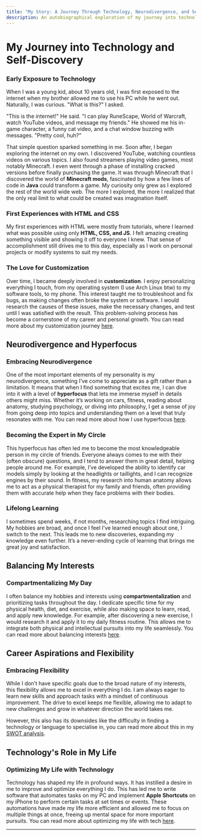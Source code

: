 ```yaml
---
title: "My Story: A Journey Through Technology, Neurodivergence, and Self-Discovery"
description: An autobiographical exploration of my journey into technology, my experiences with neurodivergence and hyperfocus, and my approach to balancing multiple interests.
---
```


# My Journey into Technology and Self-Discovery

### Early Exposure to Technology

When I was a young kid, about 10 years old, I was first exposed to the internet when my brother allowed me to use his PC while he went out. Naturally, I was curious. "What is this?" I asked.

"This is the internet!" He said. "I can play RuneScape, World of Warcraft, watch YouTube videos, and message my friends." He showed me his in-game character, a funny cat video, and a chat window buzzing with messages. "Pretty cool, huh?"

That simple question sparked something in me. Soon after, I began exploring the internet on my own. I discovered YouTube, watching countless videos on various topics. I also found streamers playing video games, most notably Minecraft. I even went through a phase of installing cracked versions before finally purchasing the game. It was through Minecraft that I discovered the world of **Minecraft mods**, fascinated by how a few lines of code in **Java** could transform a game. My curiosity only grew as I explored the rest of the world wide web. The more I explored, the more I realized that the only real limit to what could be created was imagination itself.

### First Experiences with HTML and CSS

My first experiences with HTML were mostly from tutorials, where I learned what was possible using only **HTML, CSS, and JS**. I felt amazing creating something visible and showing it off to everyone I knew. That sense of accomplishment still drives me to this day, especially as I work on personal projects or modify systems to suit my needs.

### The Love for Customization

Over time, I became deeply involved in **customization**. I enjoy personalizing everything I touch, from my operating system (I use Arch Linux btw) to my software tools, to my phone. This interest taught me to troubleshoot and fix bugs, as making changes often broke the system or software. I would research the causes of these issues, make the necessary changes, and test until I was satisfied with the result. This problem-solving process has become a cornerstone of my career and personal growth. You can read more about my customization journey [here](./customization-journey).

## Neurodivergence and Hyperfocus

### Embracing Neurodivergence

One of the most important elements of my personality is my neurodivergence, something I’ve come to appreciate as a gift rather than a limitation. It means that when I find something that excites me, I can dive into it with a level of **hyperfocus** that lets me immerse myself in details others might miss. Whether it’s working on cars, fitness, reading about anatomy, studying psychology, or diving into philosophy, I get a sense of joy from going deep into topics and understanding them on a level that truly resonates with me. You can read more about how I use hyperfocus [here](./neurodivergence-hyperfocus).

### Becoming the Expert in My Circle

This hyperfocus has often led me to become the most knowledgeable person in my circle of friends. Everyone always comes to me with their (often obscure) questions, and I tend to answer them in great detail, helping people around me. For example, I’ve developed the ability to identify car models simply by looking at the headlights or taillights, and I can recognize engines by their sound. In fitness, my research into human anatomy allows me to act as a physical therapist for my family and friends, often providing them with accurate help when they face problems with their bodies.

### Lifelong Learning

I sometimes spend weeks, if not months, researching topics I find intriguing. My hobbies are broad, and once I feel I’ve learned enough about one, I switch to the next. This leads me to new discoveries, expanding my knowledge even further. It’s a never-ending cycle of learning that brings me great joy and satisfaction.

## Balancing My Interests

### Compartmentalizing My Day

I often balance my hobbies and interests using **compartmentalization** and prioritizing tasks throughout the day. I dedicate specific time for my physical health, diet, and exercise, while also making space to learn, read, and apply new knowledge. For example, after discovering a new exercise, I would research it and apply it to my daily fitness routine. This allows me to integrate both physical and intellectual pursuits into my life seamlessly. You can read more about balancing interests [here](./balancing-interests).

## Career Aspirations and Flexibility

### Embracing Flexibility

While I don’t have specific goals due to the broad nature of my interests, this flexibility allows me to excel in everything I do. I am always eager to learn new skills and approach tasks with a mindset of continuous improvement. The drive to excel keeps me flexible, allowing me to adapt to new challenges and grow in whatever direction the world takes me.

However, this also has its downsides like the difficulty in finding a technology or language to specialise in, you can read more about this in my [SWOT analysis](./swot-analysis).

## Technology's Role in My Life

### Optimizing My Life with Technology

Technology has shaped my life in profound ways. It has instilled a desire in me to improve and optimize everything I do. This has led me to write software that automates tasks on my PC and implement **Apple Shortcuts** on my iPhone to perform certain tasks at set times or events. These automations have made my life more efficient and allowed me to focus on multiple things at once, freeing up mental space for more important pursuits. You can read more about optimizing my life with tech [here](./optimizing-life-with-tech).

---
